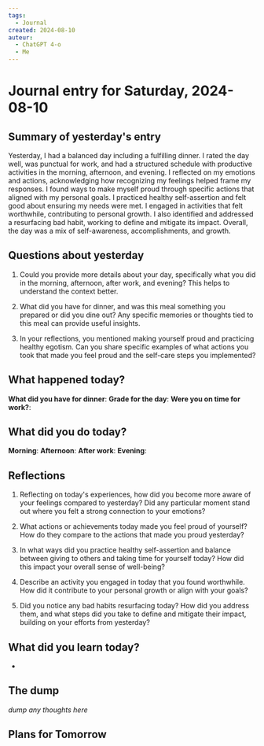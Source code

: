 ```yaml
---
tags:
  - Journal
created: 2024-08-10
auteur:
  - ChatGPT 4-o
  - Me
---
```

# Journal entry for Saturday, 2024-08-10

## Summary of yesterday's entry

Yesterday, I had a balanced day including a fulfilling dinner. I rated the day well, was punctual for work, and had a structured schedule with productive activities in the morning, afternoon, and evening. I reflected on my emotions and actions, acknowledging how recognizing my feelings helped frame my responses. I found ways to make myself proud through specific actions that aligned with my personal goals. I practiced healthy self-assertion and felt good about ensuring my needs were met. I engaged in activities that felt worthwhile, contributing to personal growth. I also identified and addressed a resurfacing bad habit, working to define and mitigate its impact. Overall, the day was a mix of self-awareness, accomplishments, and growth.

## Questions about yesterday

1. Could you provide more details about your day, specifically what you did in the morning, afternoon, after work, and evening? This helps to understand the context better.
  
2. What did you have for dinner, and was this meal something you prepared or did you dine out? Any specific memories or thoughts tied to this meal can provide useful insights.

3. In your reflections, you mentioned making yourself proud and practicing healthy egotism. Can you share specific examples of what actions you took that made you feel proud and the self-care steps you implemented?

## What happened today?

**What did you have for dinner**: 
**Grade for the day**: 
**Were you on time for work?**:

## What did you do today?

**Morning**: 
**Afternoon**: 
**After work**: 
**Evening**: 

## Reflections

1. Reflecting on today's experiences, how did you become more aware of your feelings compared to yesterday? Did any particular moment stand out where you felt a strong connection to your emotions?

2. What actions or achievements today made you feel proud of yourself? How do they compare to the actions that made you proud yesterday?

3. In what ways did you practice healthy self-assertion and balance between giving to others and taking time for yourself today? How did this impact your overall sense of well-being?

4. Describe an activity you engaged in today that you found worthwhile. How did it contribute to your personal growth or align with your goals?

5. Did you notice any bad habits resurfacing today? How did you address them, and what steps did you take to define and mitigate their impact, building on your efforts from yesterday?

## What did you learn today?

-

## The dump
*dump any thoughts here*

## Plans for Tomorrow
